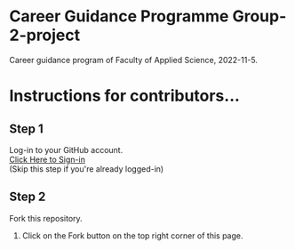 # Career Guidance Programme Group-2-project
Career guidance program of Faculty of Applied Science, 2022-11-5.
# Instructions for contributors...
## Step 1
Log-in to your GitHub account.  
[Click Here to Sign-in](https://github.com/login)  
(Skip this step if you're already logged-in)
## Step 2
Fork this repository.
1. Click on the Fork button on the top right corner of this page. 
